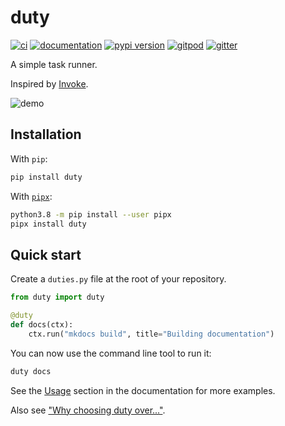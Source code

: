 # duty

[![ci](https://github.com/pawamoy/duty/workflows/ci/badge.svg)](https://github.com/pawamoy/duty/actions?query=workflow%3Aci)
[![documentation](https://img.shields.io/badge/docs-mkdocs-708FCC.svg?style=flat)](https://pawamoy.github.io/duty/)
[![pypi version](https://img.shields.io/pypi/v/duty.svg)](https://pypi.org/project/duty/)
[![gitpod](https://img.shields.io/badge/gitpod-workspace-708FCC.svg?style=flat)](https://gitpod.io/#https://github.com/pawamoy/duty)
[![gitter](https://badges.gitter.im/join%20chat.svg)](https://app.gitter.im/#/room/#duty:gitter.im)

A simple task runner.

Inspired by [Invoke](https://github.com/pyinvoke/invoke).

![demo](demo.svg)

## Installation

With `pip`:

```bash
pip install duty
```

With [`pipx`](https://github.com/pipxproject/pipx):

```bash
python3.8 -m pip install --user pipx
pipx install duty
```

## Quick start

Create a `duties.py` file at the root of your repository.

```python
from duty import duty

@duty
def docs(ctx):
    ctx.run("mkdocs build", title="Building documentation")
```

You can now use the command line tool to run it:

```bash
duty docs
```

See the [Usage](https://pawamoy.github.io/duty/usage/)
section in the documentation for more examples.

Also see ["Why choosing duty over..."](https://pawamoy.github.io/duty/#why-duty-over).
